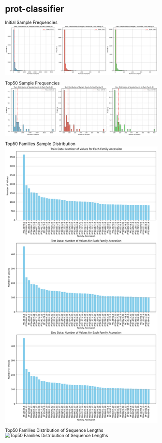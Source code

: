 # prot-classifier

Initial Sample Frequencies
![Initial Sample Frequencies](https://raw.githubusercontent.com/robuno/prot-classifier/main/plots/init_sample_freq.png)

Top50 Sample Frequencies
![Top50 Sample Frequencies](https://raw.githubusercontent.com/robuno/prot-classifier/main/plots/top50_sample_freq.png)

Top50 Families Sample Distribution
![Top50 Families Sample Distribution](https://raw.githubusercontent.com/robuno/prot-classifier/main/plots/top50family_distribution.png)

Top50 Families Distribution of Sequence Lengths
![Top50 Families Distribution of Sequence Lengths](https://raw.githubusercontent.com/robuno/prot-classifier/main/plots/top50_dist_seq_lenpng)